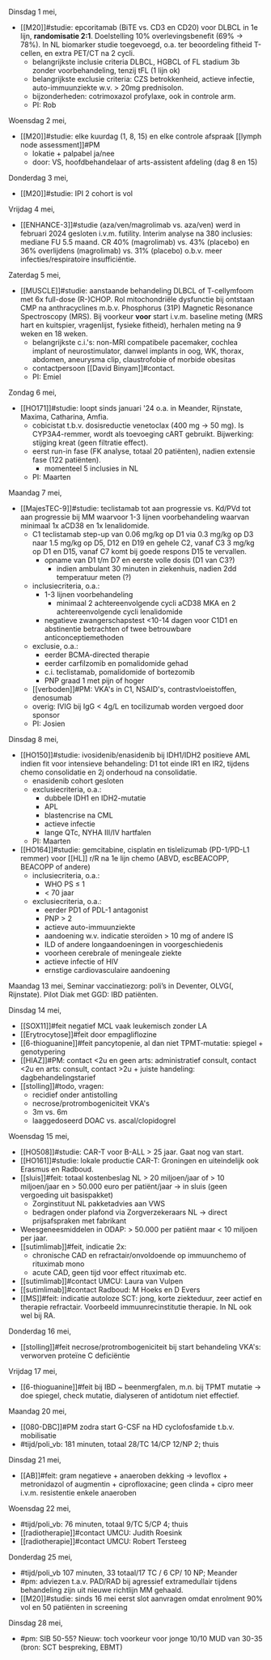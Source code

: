 Dinsdag 1 mei,
-  [[M20]]#studie: epcoritamab (BiTE vs. CD3 en CD20) voor DLBCL in 1e lijn, **randomisatie 2:1**. Doelstelling 10% overlevingsbenefit (69% → 78%). In NL biomarker studie toegevoegd, o.a. ter beoordeling fitheid T-cellen, en extra PET/CT na 2 cycli. 
	- belangrijkste inclusie criteria DLBCL, HGBCL of FL stadium 3b zonder voorbehandeling, tenzij tFL (1 lijn ok)
	- belangrijkste exclusie criteria: CZS betrokkenheid, actieve infectie, auto-immuunziekte w.v. > 20mg prednisolon.
	- bijzonderheden: cotrimoxazol profylaxe, ook in controle arm.
	- PI: Rob

Woensdag 2 mei,
- [[M20]]#studie: elke kuurdag (1, 8, 15) en elke controle afspraak [[lymph node assessment]]#PM
	- lokatie + palpabel ja/nee
	- door: VS, hoofdbehandelaar of arts-assistent afdeling (dag 8 en 15)

Donderdag 3 mei,
- [[M20]]#studie: IPI 2 cohort is vol

Vrijdag 4 mei,
- [[ENHANCE-3]]#studie (aza/ven/magrolimab vs. aza/ven) werd in februari 2024 gesloten i.v.m. futility. Interim analyse na 380 inclusies: mediane FU 5.5 maand. CR 40% (magrolimab) vs. 43% (placebo) en 36% overlijdens (magrolimab) vs. 31% (placebo) o.b.v. meer infecties/respiratoire insufficiëntie.

Zaterdag 5 mei,
- [[MUSCLE]]#studie: aanstaande behandeling DLBCL of T-cellymfoom met 6x full-dose (R-)CHOP. Rol mitochondriële dysfunctie bij ontstaan CMP na anthracyclines m.b.v. Phosphorus (31P) Magnetic Resonance Spectroscopy (MRS). Bij voorkeur **voor** start i.v.m. baseline meting (MRS hart en kuitspier, vragenlijst, fysieke fitheid), herhalen meting na 9 weken en 18 weken. 
	- belangrijkste c.i.'s: non-MRI compatibele pacemaker, cochlea implant of neurostimulator, danwel implants in oog, WK, thorax, abdomen, aneurysma clip, claustrofobie of morbide obesitas 
	- contactpersoon [[David Binyam]]#contact.
	- PI: Emiel

Zondag 6 mei,
- [[HO171]]#studie: loopt sinds januari '24 o.a. in Meander, Rijnstate, Maxima, Catharina, Amfia. 
	- cobicistat t.b.v. dosisreductie venetoclax (400 mg → 50 mg). Is CYP3A4-remmer, wordt als toevoeging cART gebruikt. Bijwerking: stijging kreat (geen filtratie effect).
	- eerst run-in fase (FK analyse, totaal 20 patiënten), nadien extensie fase (122 patiënten). 
		- momenteel 5 inclusies in NL
	- PI: Maarten

Maandag 7 mei,
- [[MajesTEC-9]]#studie: teclistamab tot aan progressie vs. Kd/PVd tot aan progressie bij MM waarvoor 1-3 lijnen voorbehandeling waarvan minimaal 1x aCD38 en 1x lenalidomide.
	- C1 teclistamab step-up van 0.06 mg/kg op D1 via 0.3 mg/kg op D3 naar 1.5 mg/kg op D5, D12 en D19 en gehele C2, vanaf C3 3 mg/kg op D1 en D15, vanaf C7 komt bij goede respons D15 te vervallen.
		- opname van D1 t/m D7 en eerste volle dosis (D1 van C3?)
			- indien ambulant 30 minuten in ziekenhuis, nadien 2dd temperatuur meten (?)
	- inclusiecriteria, o.a.:
		- 1-3 lijnen voorbehandeling
			- minimaal 2 achtereenvolgende cycli aCD38 MKA en 2 achtereenvolgende cycli lenalidomide
		- negatieve zwangerschapstest <10-14 dagen voor C1D1 en abstinentie betrachten of twee betrouwbare anticonceptiemethoden
	- exclusie, o.a.:
		- eerder BCMA-directed therapie
		- eerder carfilzomib en pomalidomide gehad
		- c.i. teclistamab, pomalidomide of bortezomib
		- PNP graad 1 met pijn of hoger
	- [[verboden]]#PM: VKA's in C1, NSAID's, contrastvloeistoffen, denosumab
	- overig: IVIG bij IgG < 4g/L en tocilizumab worden vergoed door sponsor
	- PI: Josien

Dinsdag 8 mei,
- [[HO150]]#studie: ivosidenib/enasidenib bij IDH1/IDH2 positieve AML indien fit voor intensieve  behandeling: D1 tot einde IR1 en IR2, tijdens chemo consolidatie en 2j onderhoud na consolidatie.
	- enasidenib cohort gesloten
	- exclusiecriteria, o.a.:
		- dubbele IDH1 en IDH2-mutatie
		- APL
		- blastencrise na CML
		- actieve infectie
		- lange QTc, NYHA III/IV hartfalen
	- PI: Maarten
- [[HO164]]#studie: gemcitabine, cisplatin en tislelizumab (PD-1/PD-L1 remmer) voor [[HL]] r/R na 1e lijn chemo (ABVD, escBEACOPP, BEACOPP of andere)
	- inclusiecriteria, o.a.:
		- WHO PS $\leq$ 1
		- \< 70 jaar
	- exclusiecriteria, o.a.:
		- eerder PD1 of PDL-1 antagonist
		- PNP > 2
		- actieve auto-immuunziekte
		- aandoening w.v. indicatie steroïden > 10 mg of andere IS
		- ILD of andere longaandoeningen in voorgeschiedenis
		- voorheen cerebrale of meningeale ziekte
		- actieve infectie of HIV
		- ernstige cardiovasculaire aandoening

Maandag 13 mei,
Seminar vaccinatiezorg: poli’s in Deventer, OLVG(, Rijnstate). Pilot Diak met GGD: IBD patiënten. 

Dinsdag 14 mei,
- [[SOX11]]#feit negatief MCL vaak leukemisch zonder LA
- [[Erytrocytose]]#feit door empagliflozine
- [[6-thioguanine]]#feit pancytopenie, al dan niet TPMT-mutatie: spiegel + genotypering
- [[HIAZ]]#PM: contact <2u en geen arts: administratief consult, contact <2u en arts: consult, contact >2u + juiste handeling: dagbehandelingstarief
- [[stolling]]#todo, vragen: 
	- recidief onder antistolling
	- necrose/protrombogeniciteit VKA's
	- 3m vs. 6m
	- laaggedoseerd DOAC vs. ascal/clopidogrel

Woensdag 15 mei,
- [[HO508]]#studie: CAR-T voor B-ALL > 25 jaar. Gaat nog van start.
- [[HO161]]#studie: lokale productie CAR-T: Groningen en uiteindelijk ook Erasmus en Radboud.
- [[sluis]]#feit: totaal kostenbeslag NL > 20 miljoen/jaar of > 10 miljoen/jaar en > 50.000 euro per patiënt/jaar → in sluis (geen vergoeding uit basispakket)
	- Zorginstituut NL pakketadvies aan VWS
	- bedragen onder plafond via Zorgverzekeraars NL → direct prijsafspraken met fabrikant
- Weesgeneesmiddelen in ODAP: > 50.000 per patiënt maar < 10 miljoen per jaar. 
- [[sutimlimab]]#feit, indicatie 2x: 
	- chronische CAD en refractair/onvoldoende op immuunchemo of rituximab mono
	- acute CAD, geen tijd voor effect rituximab etc.
- [[sutimlimab]]#contact UMCU: Laura van Vulpen
- [[sutimlimab]]#contact Radboud: M Hoeks en D Evers
- [[MS]]#feit: indicatie autoloze SCT: jong, korte ziekteduur, zeer actief en therapie refractair. Voorbeeld immuunrecinstitutie therapie. In NL ook wel bij RA. 

Donderdag 16 mei,
- [[stolling]]#feit necrose/protrombogeniciteit bij start behandeling VKA's: verworven proteïne C deficiëntie

Vrijdag 17 mei,
- [[6-thioguanine]]#feit bij IBD ~ beenmergfalen, m.n. bij TPMT mutatie → doe spiegel, check mutatie, dialyseren of antidotum niet effectief.

Maandag 20 mei,
- [[080-DBC]]#PM zodra start G-CSF na HD cyclofosfamide t.b.v. mobilisatie
- #tijd/poli_vb: 181 minuten, totaal 28/TC 14/CP 12/NP 2; thuis

Dinsdag 21 mei,
- [[AB]]#feit: gram negatieve + anaeroben dekking → levoflox + metronidazol of augmentin + ciprofloxacine; geen clinda + cipro meer i.v.m. resistentie enkele anaeroben

Woensdag 22 mei,
- #tijd/poli_vb: 76 minuten, totaal 9/TC 5/CP 4; thuis
- [[radiotherapie]]#contact UMCU: Judith Roesink
- [[radiotherapie]]#contact UMCU: Robert Tersteeg

Donderdag 25 mei,
- #tijd/poli_vb 107 minuten, 33 totaal/17 TC / 6 CP/ 10 NP; Meander
- #pm: adviezen t.a.v. PAD/RAD bij agressief extramedullair tijdens behandeling zijn uit nieuwe richtlijn MM gehaald.
- [[M20]]#studie: sinds 16 mei eerst slot aanvragen omdat enrolment 90% vol en 50 patiënten in screening

Dinsdag 28 mei,
- #pm: SIB 50-55? Nieuw: toch voorkeur voor jonge 10/10 MUD van 30-35 (bron: SCT bespreking, EBMT)
